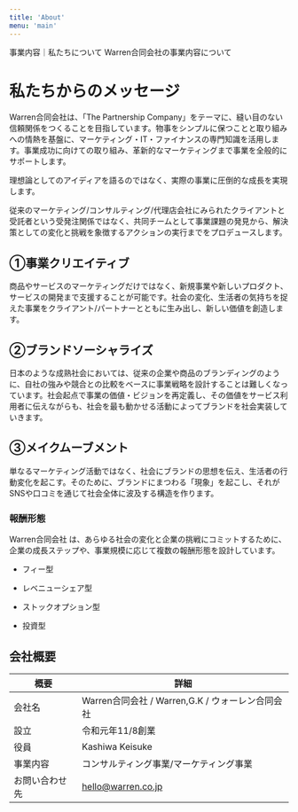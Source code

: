 ```yaml
---
title: 'About'
menu: 'main'
---
```


事業内容｜私たちについて
Warren合同会社の事業内容について

# 私たちからのメッセージ
Warren合同会社は、「The Partnership Company」をテーマに、縫い目のない信頼関係をつくることを目指しています。物事をシンプルに保つことと取り組みへの情熱を基盤に、マーケティング・IT・ファイナンスの専門知識を活用します。事業成功に向けての取り組み、革新的なマーケティングまで事業を全般的にサポートします。

理想論としてのアイディアを語るのではなく、実際の事業に圧倒的な成長を実現します。

従来のマーケティング/コンサルティング/代理店会社にみられたクライアントと受託者という受発注関係ではなく、共同チームとして事業課題の発見から、解決策としての変化と挑戦を象徴するアクションの実行までをプロデュースします。

## ①事業クリエイティブ
商品やサービスのマーケティングだけではなく、新規事業や新しいプロダクト、サービスの開発まで支援することが可能です。社会の変化、生活者の気持ちを捉えた事業をクライアント/パートナーとともに生み出し、新しい価値を創造します。

## ②ブランドソーシャライズ
日本のような成熟社会においては、従来の企業や商品のブランディングのように、自社の強みや競合との比較をベースに事業戦略を設計することは難しくなっています。社会起点で事業の価値・ビジョンを再定義し、その価値をサービス利用者に伝えながらも、社会を最も動かせる活動によってブランドを社会実装していきます。

## ③メイクムーブメント
単なるマーケティング活動ではなく、社会にブランドの思想を伝え、生活者の行動変化を起こす。そのために、ブランドにまつわる「現象」を起こし、それがSNSや口コミを通じて社会全体に波及する構造を作ります。

### 報酬形態
Warren合同会社 は、あらゆる社会の変化と企業の挑戦にコミットするために、
企業の成長ステップや、事業規模に応じて複数の報酬形態を設計しています。

- フィー型

- レベニューシェア型

- ストックオプション型

- 投資型

## 会社概要
| 概要           | 詳細 |
| ---------     | --------------- |
| 会社名         | Warren合同会社 / Warren,G.K / ウォーレン合同会社 |
| 設立           |  令和元年11/8創業 |
| 役員           | Kashiwa Keisuke |
| 事業内容       | コンサルティング事業/マーケティング事業|
| お問い合わせ先  | hello@warren.co.jp  |  

